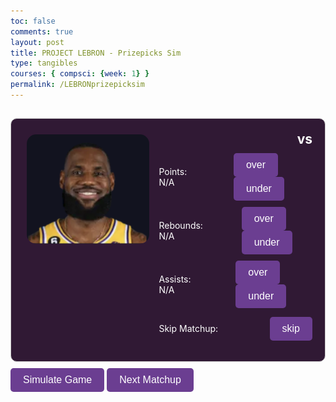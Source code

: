 ```yaml
---
toc: false
comments: true
layout: post
title: PROJECT LEBRON - Prizepicks Sim
type: tangibles
courses: { compsci: {week: 1} }
permalink: /LEBRONprizepicksim
---
```


<html lang="en">
<head>
    <meta charset="UTF-8">
    <meta name="viewport" content="width=device-width, initial-scale=1.0">
    <title>LeBron Betting Simulator</title>
    <style>
        .panel {
            max-width: 800px;
            margin: 10px auto;
            padding: 20px;
            border: 1px solid #ccc;
            border-radius: 10px;
            background-color: #301934; /* Dark purple background */
            color: #fff; /* White text */
            text-align: left;
            display: flex;
            flex-direction: row; /* Align items horizontally */
            align-items: flex-start; /* Align items at the start of the flex container */
        }
        .profile {
            width: 250px;
            padding: 5px;
            text-align: left; /* Align text to the left */
        }
        .profile img {
            width: 250px;
            border-radius: 15px;
            margin-bottom: 5px;
        }
        .categories {
            display: flex;
            flex-direction: column;
            align-items: flex-start;
        }
        .category {
            display: flex;
            justify-content: space-between;
            align-items: center;
            margin-bottom: 10px;
            width: 100%;
        }
        .category h2 {
            margin: 0;
        }
        .category p {
            margin-left: 10px;
            margin-right: 60px;
        }
        button {
            padding: 10px 20px;
            background-color: #6b3e91;
            color: #fff;
            border: none;
            border-radius: 5px;
            cursor: pointer;
            font-size: 16px;
        }
        button:hover {
            background-color: #0056b3;
        }
        .hidden {
            display: none;
        }
    </style>
</head>
<body>
    <h2 id="matchupNumber"></h2>
    <div class="panel">
        <div class="profile">
            <img src="images/leaura.png" alt="LeBron James Photo">
        </div>
        <div class="categories">
            <div class="category">
                <h2 id="opponent"></h2>
                <h2>vs</h2>
            </div>
            <div class="category">
                <p id="predictedPoints">Points: N/A</p>
                <div>
                    <button id="pointsOverBtn" onclick="placeBet('points', 'over')">over</button>
                    <button id="pointsUnderBtn" onclick="placeBet('points', 'under')">under</button>
                </div>
            </div>
            <div class="category">
                <p id="predictedRebounds">Rebounds: N/A</p>
                <div>
                    <button id="reboundsOverBtn" onclick="placeBet('rebounds', 'over')">over</button>
                    <button id="reboundsUnderBtn" onclick="placeBet('rebounds', 'under')">under</button>
                </div>
            </div>
            <div class="category">
                <p id="predictedAssists">Assists: N/A</p>
                  <div>
                    <button id="assistsOverBtn" onclick="placeBet('assists', 'over')">over</button>
                    <button id="assistsUnderBtn" onclick="placeBet('assists', 'under')">under</button>
                </div>
            </div>
            <div class="category">
                <p>Skip Matchup:</p>
                <div>
                    <button onclick="placeBet('no_bet')">skip</button>
                </div>
            </div>
        </div>
    </div>
    <button onclick="simulateGame()">Simulate Game</button>
    <button onclick="nextMatchup()">Next Matchup</button>
    <div class="actual-categories hidden">
        <div class="category">
            <p id="actualPoints">Actual Points: N/A</p>
        </div>
        <div class="category">
            <p id="actualRebounds">Actual Rebounds: N/A</p>
        </div>
        <div class="category">
            <p id="actualAssists">Actual Assists: N/A</p>
        </div>
    </div>
<script>
    let matchups = [];
    let currentMatchupIndex = 0;
        // Function to load matchup data
    function loadMatchupData() {
        fetch('assets/lebron_career.csv')
            .then(response => response.text())
            .then(csv => {
                const rows = csv.split('\n').slice(1062, 1134);
                matchups = rows.map(row => {
                    const columns = row.split(',');
                    return {
                        opponent: columns[4].trim(),
                    };
                });
                displayMatchup();
            })
            .catch(error => {
                console.error('Error loading matchup data:', error);
            });
    }
    // Function to display current matchup
    function displayMatchup() {
        const currentMatchup = matchups[currentMatchupIndex];
        document.getElementById('opponent').textContent = currentMatchup.opponent;
        document.getElementById('matchupNumber').textContent = `Matchup ${currentMatchupIndex + 1}`;
        predictStats(currentMatchup.opponent);
    }
    // Function to move to the next matchup
    function nextMatchup() {
        currentMatchupIndex++;
        if (currentMatchupIndex >= matchups.length) {
            currentMatchupIndex = 0;
        }
        clearBets(); // Clear bets when moving to the next matchup
        resetActualStats(); // Reset the displayed actual stats
        hideActualCategories(); // Hide the actual categories
        displayMatchup();
    }
    function hideActualCategories() {
        // Hide the div containing the actual categories
        document.querySelector('.actual-categories').classList.add('hidden');
    }
    // Function to predict stats based on opponent
    function predictStats(opponent) {
        const requestBody = {
            Abbreviation: opponent
        };
        fetch('http://127.0.0.1:8086/api/lebrons/', {
            method: 'POST',
            headers: {
                'Content-Type': 'application/json'
            },
            body: JSON.stringify(requestBody)
        })
        .then(response => {
            if (!response.ok) {
                throw new Error('Error fetching data: ' + response.statusText);
            }
            return response.json();
        })
        .then(data => {
            console.log(data);
            displayPredictedStats(data);
        })
        .catch(error => {
            console.error('Error fetching data:', error);
            document.getElementById('predictedPoints').textContent = 'Points: N/A';
            document.getElementById('predictedRebounds').textContent = 'Rebounds: N/A';
            document.getElementById('predictedAssists').textContent = 'Assists: N/A';
        });
    }
    // Function to display predicted stats for the current matchup
    // Function to display predicted stats for the current matchup
    function displayPredictedStats(data) {
        const stats = data.average_stats_rounded; // Access the average_stats_rounded object
        document.getElementById('predictedPoints').textContent = `Points: ${stats.pts}`;
        document.getElementById('predictedRebounds').textContent = `Rebounds: ${stats.rebounds}`;
        document.getElementById('predictedAssists').textContent = `Assists: ${stats.ast}`;
    }
        // Placeholder function for placing bets
        function placeBet(betType) {
            console.log('Placing bet:', betType);
        }
        // Load initial matchup data
        loadMatchupData();
    // Function to handle user's bet and change button color
    function placeBet(category, betType) {
        const overBtn = document.getElementById(`${category}OverBtn`);
        const underBtn = document.getElementById(`${category}UnderBtn`);
        // Reset button colors
        overBtn.style.backgroundColor = '#6b3e91';
        underBtn.style.backgroundColor = '#6b3e91';
        // Set selected button to green
        if (betType === 'over') {
            overBtn.style.backgroundColor = 'green';
        } else if (betType === 'under') {
            underBtn.style.backgroundColor = 'green';
        }
        // Save the user's bet for later use
        saveUserBet(category, betType);
    }
    // Function to save the user's bet
    function saveUserBet(category, betType) {
        // You can save the user's bet in variables, local storage, or send it to the server
        console.log(`User bet for ${category}: ${betType}`);
        // For example, you can save it in variables:
        // userBets[category] = betType;
    }
    function clearBets() {
        const buttons = document.querySelectorAll('button');
        buttons.forEach(button => {
            button.style.backgroundColor = '#6b3e91';
        });
        // You can also clear the saved bets if necessary
        // userBets = {};
    }
    // Function to simulate a game and compare predicted stats with actual stats
    // Function to simulate a game and display actual stats
    function simulateGame() {
        // Get the current matchup
        const currentMatchup = matchups[currentMatchupIndex];
        // Simulate the game and get the actual stats
        getActualStatsForMatchup(currentMatchup)
            .then(actualStats => {
                // Display the actual stats
                displayActualStats(actualStats);
                // Compare predicted stats with actual stats
                compareStats(actualStats);
                // Show the actual categories
                showActualCategories();
            })
            .catch(error => {
                console.error('Error simulating game:', error);
            });
    }
    function showActualCategories() {
        // Show the div containing the actual categories
        document.querySelector('.actual-categories').classList.remove('hidden');
    }
    // Function to display the actual stats for the matchup
    function displayActualStats(actualStats) {
        // Display actual points
        document.getElementById('actualPoints').textContent = `Actual Points: ${actualStats.points}`;
        // Display actual rebounds
        document.getElementById('actualRebounds').textContent = `Actual Rebounds: ${actualStats.rebounds}`;
        // Display actual assists
        document.getElementById('actualAssists').textContent = `Actual Assists: ${actualStats.assists}`;
    }
    // Function to retrieve the actual stats for the current matchup from the CSV data
    // Function to retrieve the actual stats for the current matchup from the CSV data
    function getActualStatsForMatchup(matchup) {
        // Retrieve the row index of the current matchup
        const rowIndex = 1062 + currentMatchupIndex; // Assuming the row index starts from 1062
        // Fetch the CSV data
        return fetch('assets/lebron_career.csv')
            .then(response => response.text())
            .then(csv => {
                // Parse the CSV data
                const rows = csv.split('\n');
                const columns = rows[rowIndex].split(',');    
                // Extract actual stats from the corresponding columns of the row
                const actualStats = {
                    points: parseFloat(columns[23]),
                    rebounds: parseFloat(columns[18]),
                    assists: parseFloat(columns[19])
                };       
                // Return the actual stats for the matchup
                return actualStats;
            })
            .catch(error => {
                console.error('Error loading matchup data:', error);
                return null; // Return null in case of an error
            });
    }
    // Function to compare predicted stats with actual stats
    function compareStats(actualStats) {
        // Get the predicted stats
        const predictedPoints = parseFloat(document.getElementById('predictedPoints').textContent.split(' ')[1]);
        const predictedRebounds = parseFloat(document.getElementById('predictedRebounds').textContent.split(' ')[1]);
        const predictedAssists = parseFloat(document.getElementById('predictedAssists').textContent.split(' ')[1]);
        // Compare predicted stats with actual stats
        compareStat('points', actualStats.points, predictedPoints);
        compareStat('rebounds', actualStats.rebounds, predictedRebounds);
        compareStat('assists', actualStats.assists, predictedAssists);
    }
    // Function to compare a single stat and return the comparison result
    function compareStat(category, actualValue, predictedValue) {
        const overBtn = document.getElementById(`${category}OverBtn`);
        const underBtn = document.getElementById(`${category}UnderBtn`);
        const diff = actualValue - predictedValue;
        if ((diff > 0 && overBtn.style.backgroundColor === 'green') || (diff < 0 && underBtn.style.backgroundColor === 'green')) {
            // Correct prediction
            flashButton(overBtn, 'green');
            flashButton(underBtn, 'green');
        } else {
            // Incorrect prediction
            flashButton(overBtn, 'red');
            flashButton(underBtn, 'red');
        }
    }
    function flashButton(button, color) {
        button.style.backgroundColor = color;
        setTimeout(() => {
            button.style.backgroundColor = '#6b3e91'; // Reset to default color after 1 second
        }, 1000);
    }
    function resetActualStats() {
        document.getElementById('actualPoints').textContent = 'Actual Points: N/A';
        document.getElementById('actualRebounds').textContent = 'Actual Rebounds: N/A';
        document.getElementById('actualAssists').textContent = 'Actual Assists: N/A';
    }
</script>
</body>
</html>